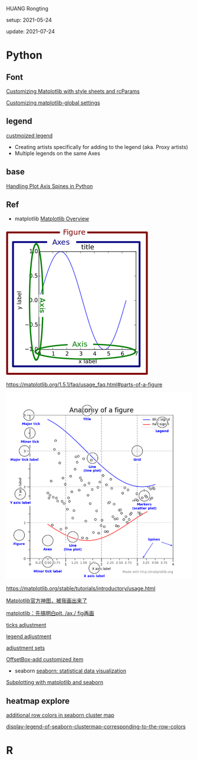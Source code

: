 HUANG Rongting
 
setup: 2021-05-24
 
update: 2021-07-24

# Python
## Font
[Customizing Matplotlib with style sheets and rcParams](https://matplotlib.org/stable/tutorials/introductory/customizing.html)

[Customizing matplotlib-global settings](https://blog.csdn.net/cdqn10086/article/details/77888660)

## legend
[custmoized legend](https://matplotlib.org/3.2.1/tutorials/intermediate/legend_guide.html)

- Creating artists specifically for adding to the legend (aka. Proxy artists)
- Multiple legends on the same Axes

## base

[Handling Plot Axis Spines in Python](https://towardsdatascience.com/handling-plot-axis-spines-in-python-f143b8554da2)

## Ref

- matplotlib
[Matplotlib Overview](https://matplotlib.org/stable/contents.html)

![fig_map-parts-of-a-figure](./figs/fig_map.png)

https://matplotlib.org/1.5.1/faq/usage_faq.html#parts-of-a-figure

![parts-of-a-figure-matplotlib](./figs/parts-of-a-figure.png)

https://matplotlib.org/stable/tutorials/introductory/usage.html

[Matplotlib官方神图，被我画出来了](https://zhuanlan.zhihu.com/p/345046797)

[matplotlib：先搞明白plt. /ax./ fig再画](https://zhuanlan.zhihu.com/p/93423829)

[ticks adjustment](https://mp.weixin.qq.com/s/bI9UsY0-qynvrQSYy7O30A)

[legend adjustment](https://mp.weixin.qq.com/s?__biz=MzkxMzE0MjUzNQ==&mid=2247483933&idx=2&sn=b251c9ddb5a35509d61fb26d52a17b2e&chksm=c1036475f674ed63ca546b8fdf5c69bc038cb995e0ad577f68422e0b1c9d67e8b17868ff2612&scene=178&cur_album_id=1696475684874813449#rd)

[adjustment sets](https://mp.weixin.qq.com/mp/appmsgalbum?__biz=MzkxMzE0MjUzNQ==&action=getalbum&album_id=1696475684874813449&scene=173&from_msgid=2247483933&from_itemidx=2&count=3&nolastread=1#wechat_redirect)


[OffsetBox-add customized item](https://mp.weixin.qq.com/s?__biz=MzkxMzE0MjUzNQ==&mid=2247486436&idx=1&sn=468ba401c22949c73f2ecb0877487929&chksm=c1036d8cf674e49a3b2c47401f2037d691915eee4023167b9ff787c7d99370f45538a1e69080&scene=178&cur_album_id=1690409955863887876#rd)


- seaborn
[seaborn: statistical data visualization](https://seaborn.pydata.org/#)

[Subplotting with matplotlib and seaborn](https://dev.to/thalesbruno/subplotting-with-matplotlib-and-seaborn-5ei8)


## heatmap explore
[additional row colors in seaborn cluster map](https://stackoverflow.com/questions/48173798/additional-row-colors-in-seaborn-cluster-map)

[display-legend-of-seaborn-clustermap-corresponding-to-the-row-colors](https://stackoverflow.com/questions/62473426/display-legend-of-seaborn-clustermap-corresponding-to-the-row-colors)

# R
## 
